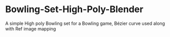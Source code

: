 # Bowling-Set-High-Poly-Blender
A simple High poly Bowling set for a Bowling game, Bézier curve used along with Ref image mapping 
